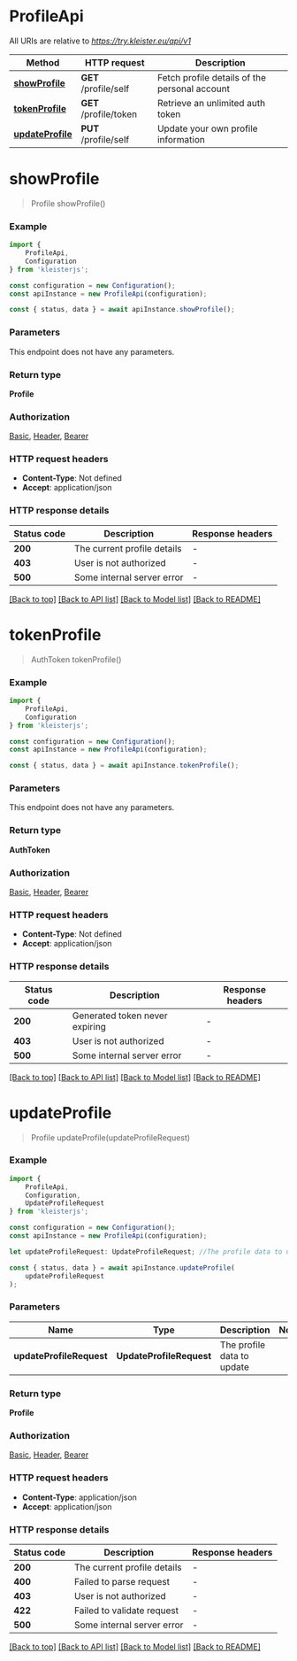 # ProfileApi

All URIs are relative to *https://try.kleister.eu/api/v1*

|Method | HTTP request | Description|
|------------- | ------------- | -------------|
|[**showProfile**](#showprofile) | **GET** /profile/self | Fetch profile details of the personal account|
|[**tokenProfile**](#tokenprofile) | **GET** /profile/token | Retrieve an unlimited auth token|
|[**updateProfile**](#updateprofile) | **PUT** /profile/self | Update your own profile information|

# **showProfile**
> Profile showProfile()


### Example

```typescript
import {
    ProfileApi,
    Configuration
} from 'kleisterjs';

const configuration = new Configuration();
const apiInstance = new ProfileApi(configuration);

const { status, data } = await apiInstance.showProfile();
```

### Parameters
This endpoint does not have any parameters.


### Return type

**Profile**

### Authorization

[Basic](../README.md#Basic), [Header](../README.md#Header), [Bearer](../README.md#Bearer)

### HTTP request headers

 - **Content-Type**: Not defined
 - **Accept**: application/json


### HTTP response details
| Status code | Description | Response headers |
|-------------|-------------|------------------|
|**200** | The current profile details |  -  |
|**403** | User is not authorized |  -  |
|**500** | Some internal server error |  -  |

[[Back to top]](#) [[Back to API list]](../README.md#documentation-for-api-endpoints) [[Back to Model list]](../README.md#documentation-for-models) [[Back to README]](../README.md)

# **tokenProfile**
> AuthToken tokenProfile()


### Example

```typescript
import {
    ProfileApi,
    Configuration
} from 'kleisterjs';

const configuration = new Configuration();
const apiInstance = new ProfileApi(configuration);

const { status, data } = await apiInstance.tokenProfile();
```

### Parameters
This endpoint does not have any parameters.


### Return type

**AuthToken**

### Authorization

[Basic](../README.md#Basic), [Header](../README.md#Header), [Bearer](../README.md#Bearer)

### HTTP request headers

 - **Content-Type**: Not defined
 - **Accept**: application/json


### HTTP response details
| Status code | Description | Response headers |
|-------------|-------------|------------------|
|**200** | Generated token never expiring |  -  |
|**403** | User is not authorized |  -  |
|**500** | Some internal server error |  -  |

[[Back to top]](#) [[Back to API list]](../README.md#documentation-for-api-endpoints) [[Back to Model list]](../README.md#documentation-for-models) [[Back to README]](../README.md)

# **updateProfile**
> Profile updateProfile(updateProfileRequest)


### Example

```typescript
import {
    ProfileApi,
    Configuration,
    UpdateProfileRequest
} from 'kleisterjs';

const configuration = new Configuration();
const apiInstance = new ProfileApi(configuration);

let updateProfileRequest: UpdateProfileRequest; //The profile data to update

const { status, data } = await apiInstance.updateProfile(
    updateProfileRequest
);
```

### Parameters

|Name | Type | Description  | Notes|
|------------- | ------------- | ------------- | -------------|
| **updateProfileRequest** | **UpdateProfileRequest**| The profile data to update | |


### Return type

**Profile**

### Authorization

[Basic](../README.md#Basic), [Header](../README.md#Header), [Bearer](../README.md#Bearer)

### HTTP request headers

 - **Content-Type**: application/json
 - **Accept**: application/json


### HTTP response details
| Status code | Description | Response headers |
|-------------|-------------|------------------|
|**200** | The current profile details |  -  |
|**400** | Failed to parse request |  -  |
|**403** | User is not authorized |  -  |
|**422** | Failed to validate request |  -  |
|**500** | Some internal server error |  -  |

[[Back to top]](#) [[Back to API list]](../README.md#documentation-for-api-endpoints) [[Back to Model list]](../README.md#documentation-for-models) [[Back to README]](../README.md)

